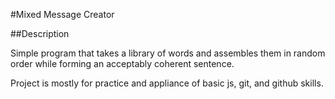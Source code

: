 #Mixed Message Creator

##Description 

Simple program that takes a library of words and assembles them in random order while forming an acceptably coherent sentence.

Project is mostly for practice and appliance of basic js, git, and github skills.

